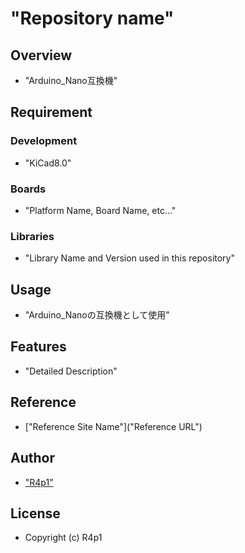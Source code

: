 # "Repository name"

## Overview
- "Arduino_Nano互換機"

## Requirement
### Development
- "KiCad8.0"
### Boards
- "Platform Name, Board Name, etc..."
### Libraries
- "Library Name and Version used in this repository"

## Usage
- "Arduino_Nanoの互換機として使用"

## Features
- "Detailed Description"

## Reference
- ["Reference Site Name"]("Reference URL")

## Author
- ["R4p1"]("https://github.com/R4p1")

## License
- Copyright (c) R4p1
